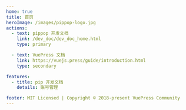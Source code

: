 ```yaml
---
home: true
title: 首页
heroImage: /images/pippop-logo.jpg
actions:
  - text: pippop 开发文档
    link: /dev_doc/dev_doc_home.html
    type: primary

  - text: VuePress 文档
    link: https://vuejs.press/guide/introduction.html
    type: secondary

features:
  - title: pip 开发文档
    details: 账号管理

footer: MIT Licensed | Copyright © 2018-present VuePress Community
---
```



